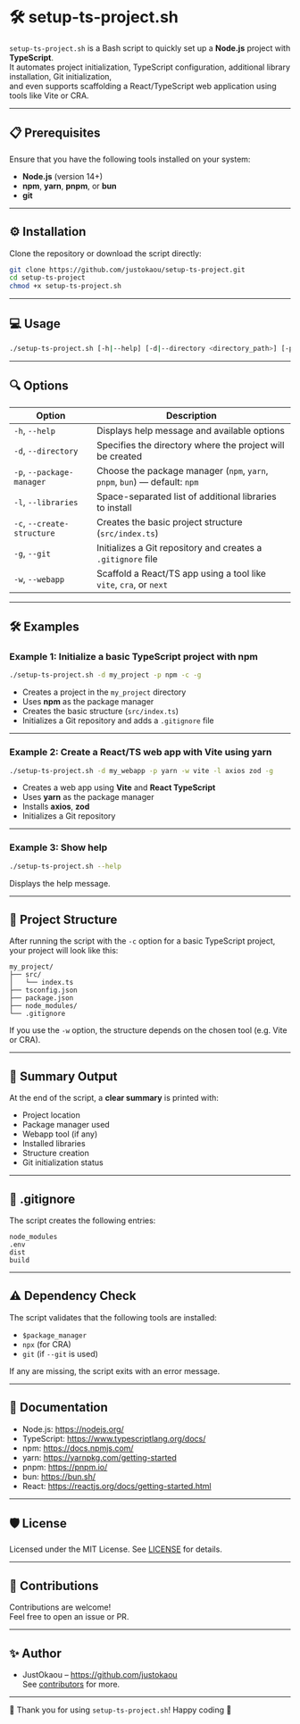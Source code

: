 # 🛠️ setup-ts-project.sh

`setup-ts-project.sh` is a Bash script to quickly set up a **Node.js** project with **TypeScript**.  
It automates project initialization, TypeScript configuration, additional library installation, Git initialization,  
and even supports scaffolding a React/TypeScript web application using tools like Vite or CRA.

---

## 📋 Prerequisites

Ensure that you have the following tools installed on your system:
- **Node.js** (version 14+)
- **npm**, **yarn**, **pnpm**, or **bun**
- **git**

---

## ⚙️ Installation

Clone the repository or download the script directly:

```bash
git clone https://github.com/justokaou/setup-ts-project.git
cd setup-ts-project
chmod +x setup-ts-project.sh
```

---

## 💻 Usage

```bash
./setup-ts-project.sh [-h|--help] [-d|--directory <directory_path>] [-p|--package-manager <npm|yarn|pnpm|bun>] [-l|--libraries <libraries>] [-c|--create-structure] [-g|--git] [-w|--webapp <vite|cra|next>]
```

---

## 🔍 Options

| Option                    | Description                                                        |
|---------------------------|--------------------------------------------------------------------|
| `-h`, `--help`            | Displays help message and available options                        |
| `-d`, `--directory`       | Specifies the directory where the project will be created          |
| `-p`, `--package-manager` | Choose the package manager (`npm`, `yarn`, `pnpm`, `bun`) — default: `npm` |
| `-l`, `--libraries`       | Space-separated list of additional libraries to install            |
| `-c`, `--create-structure`| Creates the basic project structure (`src/index.ts`)             |
| `-g`, `--git`             | Initializes a Git repository and creates a `.gitignore` file      |
| `-w`, `--webapp`          | Scaffold a React/TS app using a tool like `vite`, `cra`, or `next` |

---

## 🛠️ Examples

### Example 1: Initialize a basic TypeScript project with npm

```bash
./setup-ts-project.sh -d my_project -p npm -c -g
```

- Creates a project in the `my_project` directory  
- Uses **npm** as the package manager  
- Creates the basic structure (`src/index.ts`)  
- Initializes a Git repository and adds a `.gitignore` file

---

### Example 2: Create a React/TS web app with Vite using yarn

```bash
./setup-ts-project.sh -d my_webapp -p yarn -w vite -l axios zod -g
```

- Creates a web app using **Vite** and **React TypeScript**
- Uses **yarn** as the package manager
- Installs **axios**, **zod**
- Initializes a Git repository

---

### Example 3: Show help

```bash
./setup-ts-project.sh --help
```

Displays the help message.

---

## 📂 Project Structure

After running the script with the `-c` option for a basic TypeScript project, your project will look like this:

```
my_project/
├── src/
│   └── index.ts
├── tsconfig.json
├── package.json
├── node_modules/
└── .gitignore
```

If you use the `-w` option, the structure depends on the chosen tool (e.g. Vite or CRA).

---

## 🧾 Summary Output

At the end of the script, a **clear summary** is printed with:

- Project location
- Package manager used
- Webapp tool (if any)
- Installed libraries
- Structure creation
- Git initialization status

---

## 📄 .gitignore

The script creates the following entries:

```
node_modules
.env
dist
build
```

---

## ⚠️ Dependency Check

The script validates that the following tools are installed:

- `$package_manager`
- `npx` (for CRA)
- `git` (if `--git` is used)

If any are missing, the script exits with an error message.

---

## 📖 Documentation

- Node.js: https://nodejs.org/
- TypeScript: https://www.typescriptlang.org/docs/
- npm: https://docs.npmjs.com/
- yarn: https://yarnpkg.com/getting-started
- pnpm: https://pnpm.io/
- bun: https://bun.sh/
- React: https://reactjs.org/docs/getting-started.html

---

## 🛡️ License

Licensed under the MIT License. See [LICENSE](LICENSE) for details.

---

## 🤝 Contributions

Contributions are welcome!  
Feel free to open an issue or PR.

---

## ✨ Author

- JustOkaou – https://github.com/justokaou  
See [contributors](https://github.com/justokaou/setup-ts-project/contributors) for more.

---

🎉 Thank you for using `setup-ts-project.sh`! Happy coding 🚀
